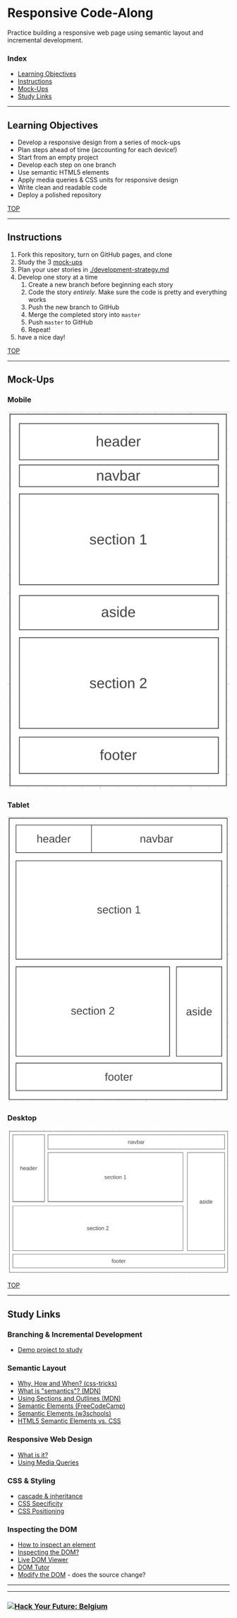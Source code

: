# Responsive Code-Along

Practice building a responsive web page using semantic layout and incremental development.

### Index

* [Learning Objectives](#learning-objectives)
* [Instructions](#instructions)
* [Mock-Ups](#mock-ups)
* [Study Links](#study-links)

---

## Learning Objectives

* Develop a responsive design from a series of mock-ups
* Plan steps ahead of time (accounting for each device!)
* Start from an empty project
* Develop each step on one branch
* Use semantic HTML5 elements
* Apply media queries & CSS units for responsive design
* Write clean and readable code
* Deploy a polished repository

[TOP](#responsive-code-along)

---

## Instructions

1. Fork this repository, turn on GitHub pages, and clone
1. Study the 3 [mock-ups](#mock-ups)
1. Plan your user stories in [./development-strategy.md](./development-strategy.md)
1. Develop one story at a time
    1. Create a new branch before beginning each story
    1. Code the story _entirely_. Make sure the code is pretty and everything works
    1. Push the new branch to GitHub
    1. Merge the completed story into `master`
    1. Push `master` to GitHub
    1. Repeat!
1. have a nice day!

[TOP](#responsive-code-along)

---

## Mock-Ups

### Mobile

![mobile wireframe](./wireframes/mobile.png)

### Tablet

![tablet wireframe](./wireframes/tablet.png)

### Desktop

![desktop wireframe](./wireframes/desktop.png)

[TOP](#responsive-code-along)

---

## Study Links

### Branching & Incremental Development

* [Demo project to study](https://github.com/hackyourfuturebelgium/built-with-branches)

### Semantic Layout

* [Why, How and When? (css-tricks)](https://css-tricks.com/why-how-and-when-to-use-semantic-html-and-aria/)
* [What is "semantics"? (MDN)](https://developer.mozilla.org/en-US/docs/Glossary/semantics)
* [Using Sections and Outlines (MDN)](https://developer.mozilla.org/en-US/docs/Web/Guide/HTML/Using_HTML_sections_and_outlines)
* [Semantic Elements (FreeCodeCamp)](https://guide.freecodecamp.org/html/html5-semantic-elements/)
* [Semantic Elements (w3schools)](https://www.w3schools.com/html/html5_semantic_elements.asp)
* [HTML5 Semantic Elements vs. CSS](https://stackoverflow.com/questions/16767617/semantic-html5-structure-versus-css-layout-needs)

### Responsive Web Design

* [What is it?](https://en.wikipedia.org/wiki/Responsive_web_design)
* [Using Media Queries](https://developer.mozilla.org/en-US/docs/Web/CSS/Media_Queries/Using_media_queries)

### CSS & Styling

* [cascade & inheritance](https://developer.mozilla.org/en-US/docs/Learn/CSS/Building_blocks/Cascade_and_inheritance)
* [CSS Specificity](https://css-tricks.com/specifics-on-css-specificity/)
* [CSS Positioning](https://css-tricks.com/almanac/properties/p/position/)

### Inspecting the DOM

* [How to inspect an element](https://www.lifewire.com/get-inspect-element-tool-for-browser-756549)
* [Inspecting the DOM?](https://hackyourfuture.be/inspecting-the-dom)
* [Live DOM Viewer](https://software.hixie.ch/utilities/js/live-dom-viewer/?%3C!DOCTYPE%20html%3E%0A%3Chtml%3E%0A%0A%3Chead%3E%0A%20%20%3Cmeta%20charset%3D%27utf-8%27%3E%0A%20%20%3Cstyle%3E%0A%20%20%20%20.container%20%7B%0A%20%20%20%20%20%20display%3A%20flex%3B%0A%20%20%20%20%20%20flex-direction%3A%20column%3B%0A%20%20%20%20%7D%0A%0A%20%20%20%20.above%20%7B%0A%20%20%20%20%20%20order%3A%201%3B%0A%20%20%20%20%7D%0A%0A%20%20%20%20.below%20%7B%0A%20%20%20%20%20%20order%3A%202%3B%0A%20%20%20%20%7D%0A%20%20%3C%2Fstyle%3E%0A%3C%2Fhead%3E%0A%0A%3Cbody%3E%0A%20%20%3Cdiv%20class%3D%22container%22%3E%0A%20%20%20%20%3Cp%20id%3D%22p-1%22%20class%3D%22below%22%3E%0A%20%20%20%20%20%20first%20p%0A%20%20%20%20%3C%2Fp%3E%0A%20%20%20%20%3Cp%20id%3D%22p-2%22%20class%3D%22above%22%3E%0A%20%20%20%20%20%20second%20p%0A%20%20%20%20%3C%2Fp%3E%0A%20%20%3C%2Fdiv%3E%0A%3C%2Fbody%3E%0A%0A%3C%2Fhtml%3E%0A)
* [DOM Tutor](https://janke-learning.org/dom-tutor)
* [Modify the DOM](https://zapier.com/blog/inspect-element-tutorial/) - does the source change?


---
---

### <a href="https://hackyourfuture.be" target="_blank"><img src="https://user-images.githubusercontent.com/18554853/63941625-4c7c3d00-ca6c-11e9-9a76-8d5e3632fe70.jpg" width="100" height="100" alt="Hack Your Future: Belgium"></a>
